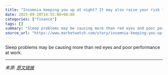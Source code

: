 ```yaml
---
title: "Insomnia keeping you up at night? It may also raise your risk for dementia and cognitive impairment."
date: 2025-09-20T14:55:00+08:00
categories: ["finance"]
tags: []
summary: "Sleep problems may be causing more than red eyes and poor performance at work."
source_url: "https://www.marketwatch.com/story/insomnia-keeping-you-up-at-night-it-may-also-raise-your-risk-for-dementia-and-cognitive-impairment-1213f9f1?mod=mw_rss_topstories"
---
```


Sleep problems may be causing more than red eyes and poor performance at work.

---

*来源: [原文链接](https://www.marketwatch.com/story/insomnia-keeping-you-up-at-night-it-may-also-raise-your-risk-for-dementia-and-cognitive-impairment-1213f9f1?mod=mw_rss_topstories)*
